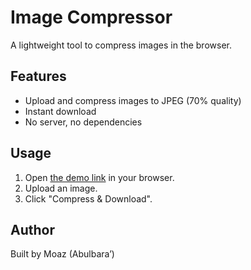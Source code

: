 # Image Compressor

A lightweight tool to compress images in the browser.

## Features
- Upload and compress images to JPEG (70% quality)
- Instant download
- No server, no dependencies

## Usage
1. Open [the demo link]() in your browser.
2. Upload an image.
3. Click "Compress & Download".


## Author
Built by Moaz (Abulbara’)
